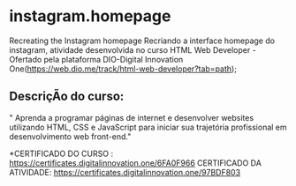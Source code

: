 # instagram.homepage
Recreating the Instagram homepage
Recriando a interface homepage do instagram, atividade desenvolvida no curso HTML Web Developer - Ofertado pela plataforma DIO-Digital Innovation One(https://web.dio.me/track/html-web-developer?tab=path);

## DescriçÃo do curso:
  " Aprenda a programar páginas de internet e desenvolver websites utilizando HTML, CSS e JavaScript para iniciar sua trajetória profissional em desenvolvimento web front-end."

*CERTIFICADO DO CURSO : https://certificates.digitalinnovation.one/6FA0F966
 CERTIFICADO DA ATIVIDADE: https://certificates.digitalinnovation.one/97BDF803

